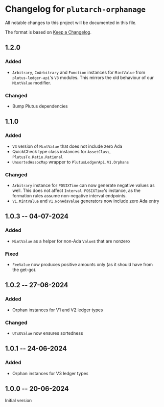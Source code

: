# Changelog for `plutarch-orphanage`

All notable changes to this project will be documented in this file.

The format is based on [Keep a Changelog](https://keepachangelog.com/en/1.1.0/).

## 1.2.0

### Added

* `Arbitrary`, `CoArbitrary` and `Function` instances for `MintValue` from
  `plutus-ledger-api`'s `V3` modules. This mirrors the old behaviour of our
  `MintValue` modifier.

### Changed

* Bump Plutus dependencies

## 1.1.0

### Added

* `V3` version of `MintValue` that does not include zero Ada
* QuickCheck type class instances for `AssetClass`, `PlutusTx.Ratio.Rational`
* `UnsortedAssocMap` wrapper to `PlutusLedgerApi.V1.Orphans`

### Changed

* `Arbitrary` instance for `POSIXTime` can now generate negative values as well.
  This does not affect `Interval POSIXTime`'s instance, as the formation rules
  assume non-negative interval endpoints.
* `V1.MintValue` and `V1.NonAdaValue` generators now include zero Ada entry

## 1.0.3 -- 04-07-2024

### Added

* `MintValue` as a helper for non-Ada `Value`s that are nonzero

### Fixed

* `FeeValue` now produces positive amounts only (as it should have from the
  get-go).

## 1.0.2 -- 27-06-2024

### Added

* Orphan instances for V1 and V2 ledger types

### Changed

* `UTxOValue` now ensures sortedness

## 1.0.1 -- 24-06-2024

### Added

* Orphan instances for V3 ledger types

## 1.0.0 -- 20-06-2024

Initial version
